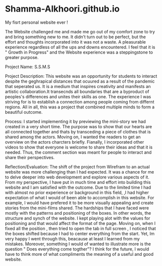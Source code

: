 # Shamma-Alkhoori.github.io
My fisrt personal website ever !

The Website challenged me and made me go out of my comfort zone to try and bring something new to me. It didn’t turn out to be perfect, but the effort and thoughts incorporated into it was not a waste. A pleasurable experience regardless of all the ups and downs encountered. I feel that it is " Growth in Progress" and the Website experience was a steppingstone to greater purpose. 

Project Name: S.S.M.S 

Project Description: This website was an opportunity for students to interact despite the geghrapical distances that ocuured as a result of the pandemic that seperated us. It is a medium that inspires creativity and manifests an artistic collaboration.It transecnds all boundaries that are a byproduct of peoples's differences and unites their skills as one. The experience I was striving for is to establish a connection among people coming from differnt regions. All in all, this was a project that combined multiple minds to form a beautiful outcome. 

Process: I started implementing it by previewing the mini-story we had created in a very short time. The purpose was to show that our hearts are all connected together and thats by transceding a piece of clothes that is shared among the actors. Moving on, I wanted the readers to get an overview on the actors charcters briefly. Fianally, I incorporated other videos to show that everyone is welcome to share their ideas and that it is needed. Thus, the comment section was meant for people to interact and share their perspectives. 

Reflection/Evaluation: The shift of the project from Wirefram to an actual website was more challenging than I had expected. It was a chance for me to delve deeper into web development and explore various aspects of it. From my perspective, I have put in much time and effort into building this website and I am satisfied with the outcome. Due to the limited time I had with almost no prior experience or background in this field, ,I had higher expectation of what I would of been able to accomplish in this website. For example, I would have prefered it to be more visually appealing and create stories from the mini-films shared. The hardships that I have faced were mostly with the patterns and positioning of the boxes. In other words, the structure and synch of the website. I kept playing alot with the values for positioning and that would affect the format of the page. Moving on, when I fixed all the position , then tried to open the tab in full screen , I noticed that the boxes shifted because I had to center everything from the start. Yet, Im very happy I went through this, beacause at least I learned from my mistakes. Moreover, something I would of wanted to illustrate more is the question " Does everything come togther"? I think for the future, I would have to think more of what compliments the meaning of a useful and good website.
